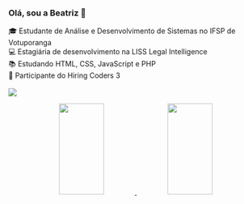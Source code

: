 ### Olá, sou a Beatriz 👋
🎓 Estudante de Análise e Desenvolvimento de Sistemas no IFSP de Votuporanga <br/>
💻 Estagiária de desenvolvimento na LISS Legal Intelligence <br/>
📚 Estudando HTML, CSS, JavaScript e PHP <br/>
👊 Participante do Hiring Coders 3 <br/><br/>
<a href="https://www.linkedin.com/in/beatriz-o/" target="_blank"><img src="https://img.shields.io/badge/-LinkedIn-%230077B5?style=for-the-badge&logo=linkedin&logoColor=white" target="_blank"></a>

<div align="center">
  <a href="https://github.com/beatriz-o">
  <img width="42%" height="180em" src="https://github-readme-stats.vercel.app/api?username=beatriz-o&show_icons=true&theme=dracula&include_all_commits=true&count_private=true"/>
  <img width="42%" height="180em" src="https://github-readme-stats.vercel.app/api/top-langs/?username=beatriz-o&layout=compact&langs_count=7&theme=dracula"/>
</div>
  

  
<!--
**beatriz-o/beatriz-o** is a ✨ _special_ ✨ repository because its `README.md` (this file) appears on your GitHub profile.

Here are some ideas to get you started:

- 🔭 I’m currently working on ...
- 🌱 Sou estudante de Análise e Desenvolvimento de Sistemas no IFSP de Votuporanga
- 👯 I’m looking to collaborate on ...
- 🤔 I’m looking for help with ...
- 💬 Ask me about ...
- 📫 How to reach me: ...
- 😄 Pronouns: ...
- ⚡ Fun fact: ...
-->
